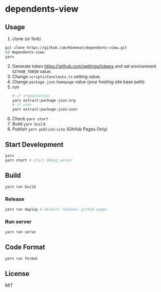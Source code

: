 # dependents-view

## Usage

1. clone (or fork)

```bash
git clone https://github.com/Himenon/dependents-view.git
cd dependents-view
yarn
```

2. Generate token https://github.com/settings/tokens and set environment `GITHUB_TOKEN` value.
3. Change `scripts/Constants.ts` setting value.
4. Change `package.json` `homepage` value (your hosting site base path)
5. run
   ```bash
   # if organization
   yarn extract:package-json:org
   # if user
   yarn extract:package-json:user
   ```
6. Check `yarn start`
7. Build `yarn build`
8. Publish `yarn publish:site` (GitHub Pages Only)

## Start Development

```bash
yarn
yarn start # start debug server
```

## Build

```bash
yarn run build
```

### Release

```bash
yarn run deploy # default release: github pages
```

### Run server

```bash
yarn run serve
```

## Code Format

```bash
yarn run format
```

## License

MIT
